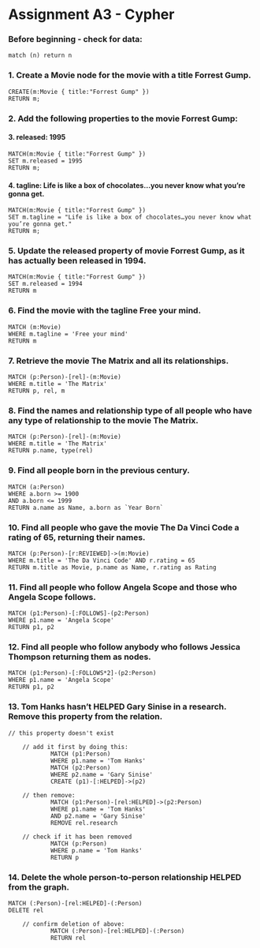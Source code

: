 # Assignment A3 - Cypher
 
### Before beginning - check for data:

```cql
match (n) return n
```

### 1. Create a Movie node for the movie with a title Forrest Gump.

```cql
CREATE(m:Movie { title:"Forrest Gump" })
RETURN m;
```

### 2. Add the following properties to the movie Forrest Gump:

####  3. released: 1995

```cql
MATCH(m:Movie { title:"Forrest Gump" })
SET m.released = 1995
RETURN m;
```

#### 4. tagline: Life is like a box of chocolates…​you never know what you’re gonna get.

```cql
MATCH(m:Movie { title:"Forrest Gump" })
SET m.tagline = "Life is like a box of chocolates…​you never know what you’re gonna get."
RETURN m;
```

### 5.  Update the released property of movie Forrest Gump, as it has actually been released in 1994.
```cql
MATCH(m:Movie { title:"Forrest Gump" })
SET m.released = 1994
RETURN m
```

### 6.  Find the movie with the tagline Free your mind.
```cql
MATCH (m:Movie)
WHERE m.tagline = 'Free your mind'
RETURN m
```

### 7.  Retrieve the movie The Matrix and all its relationships.
```cql
MATCH (p:Person)-[rel]-(m:Movie)
WHERE m.title = 'The Matrix'
RETURN p, rel, m
```

### 8.  Find the names and relationship type of all people who have any type of relationship to the movie The Matrix.
```cql
MATCH (p:Person)-[rel]-(m:Movie)
WHERE m.title = 'The Matrix'
RETURN p.name, type(rel)
```

### 9.  Find all people born in the previous century.
```cql
MATCH (a:Person)
WHERE a.born >= 1900
AND a.born <= 1999
RETURN a.name as Name, a.born as `Year Born`
```

### 10.  Find all people who gave the movie The Da Vinci Code a rating of 65, returning their names.
```cql
MATCH (p:Person)-[r:REVIEWED]->(m:Movie)
WHERE m.title = 'The Da Vinci Code' AND r.rating = 65
RETURN m.title as Movie, p.name as Name, r.rating as Rating
```

### 11.  Find all people who follow Angela Scope and those who Angela Scope follows.
```cql
MATCH (p1:Person)-[:FOLLOWS]-(p2:Person)
WHERE p1.name = 'Angela Scope'
RETURN p1, p2
```

### 12. Find all people who follow anybody who follows Jessica Thompson returning them as nodes.
```cql
MATCH (p1:Person)-[:FOLLOWS*2]-(p2:Person)
WHERE p1.name = 'Angela Scope'
RETURN p1, p2
```

### 13. Tom Hanks hasn’t HELPED Gary Sinise in a research. Remove this property from the relation.
```cql
// this property doesn't exist

    // add it first by doing this:
    		MATCH (p1:Person)
    		WHERE p1.name = 'Tom Hanks'
    		MATCH (p2:Person)
    		WHERE p2.name = 'Gary Sinise'
    		CREATE (p1)-[:HELPED]->(p2)

  	// then remove: 
    		MATCH (p1:Person)-[rel:HELPED]->(p2:Person)
    		WHERE p1.name = 'Tom Hanks'
    		AND p2.name = 'Gary Sinise'
    		REMOVE rel.research

    // check if it has been removed
    		MATCH (p:Person)
    		WHERE p.name = 'Tom Hanks'
    		RETURN p
```

### 14. Delete the whole person-to-person relationship HELPED from the graph.
```cql
MATCH (:Person)-[rel:HELPED]-(:Person)
DELETE rel

	// confirm deletion of above:
        	MATCH (:Person)-[rel:HELPED]-(:Person)
        	RETURN rel
```
